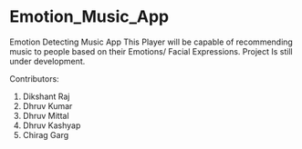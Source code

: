 # Emotion_Music_App
Emotion Detecting Music App
This Player will be capable of recommending music to people based on their Emotions/ Facial Expressions. Project Is still under development.

Contributors:

1. Dikshant Raj
2. Dhruv Kumar
3. Dhruv Mittal
4. Dhruv Kashyap
5. Chirag Garg
